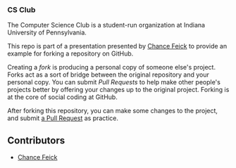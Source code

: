 ### CS Club

The Computer Science Club is a student-run organization at Indiana University of Pennsylvania.

This repo is part of a presentation presented by [Chance Feick](https://github.com/chancefeick/) to provide an example for forking a repository on GitHub.

Creating a *fork* is producing a personal copy of someone else's project. Forks act as a sort of bridge between the original repository and your personal copy. You can submit *Pull Requests* to help make other people's projects better by offering your changes up to the original project. Forking is at the core of social coding at GitHub.

After forking this repository, you can make some changes to the project, and submit [a Pull Request](https://github.com/chancefeick/cs-club/pulls) as practice.

## Contributors
  
* [Chance Feick](https://github.com/chancefeick/)